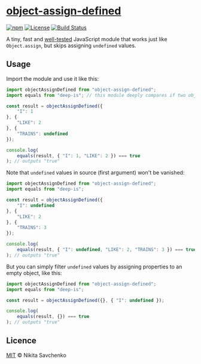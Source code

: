 # [object-assign-defined](https://www.npmjs.com/package/object-assign-defined)

[![npm](https://img.shields.io/npm/v/object-assign-defined.svg)](https://www.npmjs.com/package/object-assign-defined)
[![License](https://img.shields.io/github/license/zitros/object-assign-defined.svg)](LICENSE)
[![Build Status](https://travis-ci.org/ZitRos/object-assign-defined.svg?branch=master)](https://travis-ci.org/ZitRos/object-assign-defined)

A tiny, fast and [well-tested](https://github.com/ZitRos/object-assign-defined/blob/master/test.js)
JavaScript module that works just like `Object.assign`, but skips assigning `undefined` values.

Usage
-----

Import the module and use it like this:

```javascript
import objectAssignDefined from "object-assign-defined";
import equals from "deep-is"; // this module deeply compares if two objects match

const result = objectAssignDefined({
    "I": 1
}, {
    "LIKE": 2
}, {
    "TRAINS": undefined
});

console.log(
    equals(result, { "I": 1, "LIKE": 2 }) === true
); // outputs "true"
```

Note that `undefined` values in source (first argument) won't be vanished:

```javascript
import objectAssignDefined from "object-assign-defined";
import equals from "deep-is";

const result = objectAssignDefined({
    "I": undefined
}, {
    "LIKE": 2
}, {
    "TRAINS": 3
});

console.log(
    equals(result, { "I": undefined, "LIKE": 2, "TRAINS": 3 }) === true
); // outputs "true"
```

But you can simply filter `undefined` values by assigning properties to an empty object, like this:

```javascript
import objectAssignDefined from "object-assign-defined";
import equals from "deep-is";

const result = objectAssignDefined({}, { "I": undefined });

console.log(
    equals(result, {}) === true
); // outputs "true"
```

Licence
-------

[MIT](LICENSE) © Nikita Savchenko